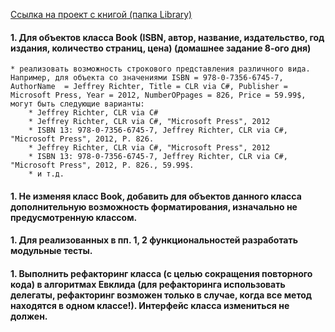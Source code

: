 [Ссылка на проект с книгой (папка Library)](https://github.com/DaniilBoyko/EPAM-training/tree/master/NET.W.2017.Boyko.8)


#### 1. Для объектов класса Book (ISBN, автор, название, издательство, год издания, количество страниц, цена) (домашнее задание 8-ого дня)
	* реализовать возможность строкового представления различного вида. Например, для объекта со значениями ISBN = 978-0-7356-6745-7, AuthorName  = Jeffrey Richter, Title = CLR via C#, Publisher = Microsoft Press, Year = 2012, NumberOPpages = 826, Price = 59.99$, могут быть следующие варианты:
		* Jeffrey Richter, CLR via C#
		* Jeffrey Richter, CLR via C#, "Microsoft Press", 2012
		* ISBN 13: 978-0-7356-6745-7, Jeffrey Richter, CLR via C#, "Microsoft Press", 2012, P. 826.
		* Jeffrey Richter, CLR via C#, "Microsoft Press", 2012
		* ISBN 13: 978-0-7356-6745-7, Jeffrey Richter, CLR via C#, "Microsoft Press", 2012, P. 826., 59.99$.
		* и т.д. 

#### 1. Не изменяя класс Book, добавить для объектов данного класса дополнительную возможность форматирования, изначально не предусмотренную классом. 
#### 1. Для реализованных в пп. 1, 2 функциональностей разработать модульные тесты.
#### 1.  Выполнить рефакторинг класса (с целью сокращения повторного кода) в алгоритмах Евклида (для рефакторинга использовать делегаты, рефакторинг возможен только в случае, когда все метод находятся в одном классе!). Интерфейс класса измениться не должен.